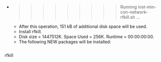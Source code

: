* >>>>>>>>> Running inst-min-con-network-rfkill.sh ...
  * After this operation, 151 kB of additional disk space will be used.
  * Install rfkill.
  * Disk size = 1447512K. Space Used = 256K. Runtime = 00:00:00:00.
  * The following NEW packages will be installed:
  ```bash
rfkill
  ```
